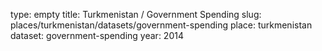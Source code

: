 type: empty
title: Turkmenistan / Government Spending
slug: places/turkmenistan/datasets/government-spending
place: turkmenistan
dataset: government-spending
year: 2014
